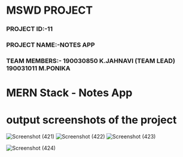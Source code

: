 # MSWD PROJECT
### PROJECT ID:-11
### PROJECT NAME:-NOTES APP
### TEAM MEMBERS:- 190030850 K.JAHNAVI (TEAM LEAD)  190031011 M.PONIKA 
               

# MERN Stack - Notes App
# output screenshots of the project
![Screenshot (421)](https://user-images.githubusercontent.com/73999187/124590814-336b2100-de79-11eb-9c3e-afbb9d6a4a6f.png)
![Screenshot (422)](https://user-images.githubusercontent.com/73999187/124590811-3239f400-de79-11eb-98e1-c296d5e78922.png)
![Screenshot (423)](https://user-images.githubusercontent.com/73999187/124590790-2e0dd680-de79-11eb-8a27-454ed700dc42.png)

![Screenshot (424)](https://user-images.githubusercontent.com/73999187/124590820-3403b780-de79-11eb-8269-31c2c821588b.png)
